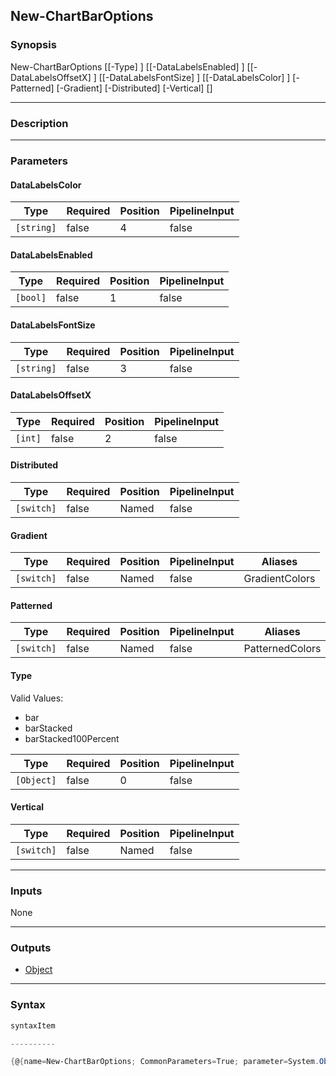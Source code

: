 New-ChartBarOptions
-------------------




### Synopsis

New-ChartBarOptions [[-Type] <Object>] [[-DataLabelsEnabled] <bool>] [[-DataLabelsOffsetX] <int>] [[-DataLabelsFontSize] <string>] [[-DataLabelsColor] <string>] [-Patterned] [-Gradient] [-Distributed] [-Vertical] [<CommonParameters>]




---


### Description


---


### Parameters
#### **DataLabelsColor**




|Type      |Required|Position|PipelineInput|
|----------|--------|--------|-------------|
|`[string]`|false   |4       |false        |



#### **DataLabelsEnabled**




|Type    |Required|Position|PipelineInput|
|--------|--------|--------|-------------|
|`[bool]`|false   |1       |false        |



#### **DataLabelsFontSize**




|Type      |Required|Position|PipelineInput|
|----------|--------|--------|-------------|
|`[string]`|false   |3       |false        |



#### **DataLabelsOffsetX**




|Type   |Required|Position|PipelineInput|
|-------|--------|--------|-------------|
|`[int]`|false   |2       |false        |



#### **Distributed**




|Type      |Required|Position|PipelineInput|
|----------|--------|--------|-------------|
|`[switch]`|false   |Named   |false        |



#### **Gradient**




|Type      |Required|Position|PipelineInput|Aliases       |
|----------|--------|--------|-------------|--------------|
|`[switch]`|false   |Named   |false        |GradientColors|



#### **Patterned**




|Type      |Required|Position|PipelineInput|Aliases        |
|----------|--------|--------|-------------|---------------|
|`[switch]`|false   |Named   |false        |PatternedColors|



#### **Type**

Valid Values:

* bar
* barStacked
* barStacked100Percent






|Type      |Required|Position|PipelineInput|
|----------|--------|--------|-------------|
|`[Object]`|false   |0       |false        |



#### **Vertical**




|Type      |Required|Position|PipelineInput|
|----------|--------|--------|-------------|
|`[switch]`|false   |Named   |false        |





---


### Inputs
None




---


### Outputs
* [Object](https://learn.microsoft.com/en-us/dotnet/api/System.Object)






---


### Syntax
```PowerShell
syntaxItem
```
```PowerShell
----------
```
```PowerShell
{@{name=New-ChartBarOptions; CommonParameters=True; parameter=System.Object[]}}
```
